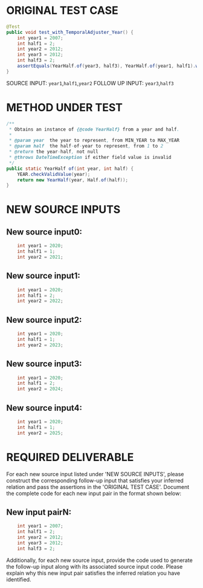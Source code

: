 # ORIGINAL TEST CASE
```java
@Test
public void test_with_TemporalAdjuster_Year() {
    int year1 = 2007;
    int half1 = 2;
    int year2 = 2012;
    int year3 = 2012;
    int half3 = 2;
    assertEquals(YearHalf.of(year3, half3), YearHalf.of(year1, half1).with(Year.of(year2)));
}

```
SOURCE INPUT: `year1`,`half1`,`year2`
FOLLOW UP INPUT: `year3`,`half3`


# METHOD UNDER TEST
```java
/**
 * Obtains an instance of {@code YearHalf} from a year and half.
 *
 * @param year  the year to represent, from MIN_YEAR to MAX_YEAR
 * @param half  the half-of-year to represent, from 1 to 2
 * @return the year-half, not null
 * @throws DateTimeException if either field value is invalid
 */
public static YearHalf of(int year, int half) {
    YEAR.checkValidValue(year);
    return new YearHalf(year, Half.of(half));
}

```


# NEW SOURCE INPUTS
## New source input0:
```java
    int year1 = 2020;
    int half1 = 1;
    int year2 = 2021;
```

## New source input1:
```java
    int year1 = 2020;
    int half1 = 2;
    int year2 = 2022;
```

## New source input2:
```java
    int year1 = 2020;
    int half1 = 1;
    int year2 = 2023;
```

## New source input3:
```java
    int year1 = 2020;
    int half1 = 2;
    int year2 = 2024;
```

## New source input4:
```java
    int year1 = 2020;
    int half1 = 1;
    int year2 = 2025;
```



# REQUIRED DELIVERABLE
For each new source input listed under 'NEW SOURCE INPUTS', please construct the corresponding follow-up input that satisfies your inferred relation and pass the assertions in the 'ORIGINAL TEST CASE'. Document the complete code for each new input pair in the format shown below:
## New input pairN:
```java
    int year1 = 2007;
    int half1 = 2;
    int year2 = 2012;
    int year3 = 2012;
    int half3 = 2;
```

Additionally, for each new source input, provide the code used to generate the follow-up input along with its associated source input code. Please explain why this new input pair satisfies the inferred relation you have identified.